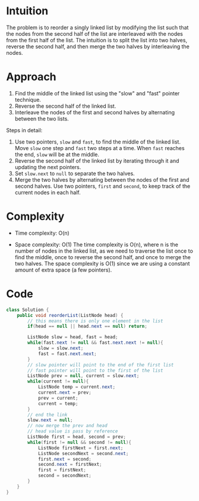 
# Intuition
The problem is to reorder a singly linked list by modifying the list such that the nodes from the second half of the list are interleaved with the nodes from the first half of the list. The intuition is to split the list into two halves, reverse the second half, and then merge the two halves by interleaving the nodes.

# Approach
1. Find the middle of the linked list using the "slow" and "fast" pointer technique.
2. Reverse the second half of the linked list.
3. Interleave the nodes of the first and second halves by alternating between the two lists.

Steps in detail:
1. Use two pointers, `slow` and `fast`, to find the middle of the linked list. Move `slow` one step and `fast` two steps at a time. When `fast` reaches the end, `slow` will be at the middle.
2. Reverse the second half of the linked list by iterating through it and updating the next pointers.
3. Set `slow.next` to `null` to separate the two halves.
4. Merge the two halves by alternating between the nodes of the first and second halves. Use two pointers, `first` and `second`, to keep track of the current nodes in each half.

# Complexity
- Time complexity: O(n)
* Space complexity: O(1)
The time complexity is O(n), where n is the number of nodes in the linked list, as we need to traverse the list once to find the middle, once to reverse the second half, and once to merge the two halves. The space complexity is O(1) since we are using a constant amount of extra space (a few pointers).

# Code
```java
class Solution {
    public void reorderList(ListNode head) {
        // this means there is only one element in the list
        if(head == null || head.next == null) return;

        ListNode slow = head, fast = head;
        while(fast.next != null && fast.next.next != null){
            slow = slow.next;
            fast = fast.next.next;
        }
        // slow pointer will point to the end of the first list
        // fast pointer will point to the first of the list
        ListNode prev = null, current = slow.next;
        while(current != null){
            ListNode temp = current.next;
            current.next = prev;
            prev = current;
            current = temp;
        }
        // end the link 
        slow.next = null;
        // now merge the prev and head
        // head value is pass by reference
        ListNode first = head, second = prev;
        while(first != null && second != null){
            ListNode firstNext = first.next;
            ListNode secondNext = second.next;
            first.next = second;
            second.next = firstNext;
            first = firstNext;
            second = secondNext;
        }
    }
}
```